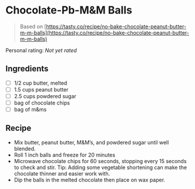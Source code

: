 <!-- Needs Manual Review -->

# Chocolate-Pb-M&M Balls

> Based on [https://tasty.co/recipe/no-bake-chocolate-peanut-butter-m-m-balls](https://tasty.co/recipe/no-bake-chocolate-peanut-butter-m-m-balls)

<!-- {cts} rating=0; (User can specify rating on scale of 1-5) -->

Personal rating: *Not yet rated*

<!-- {cte} -->

<!-- {cts} name_image=None; (User can specify image name) -->

<!-- TODO: Capture image -->

<!-- {cte} -->

## Ingredients

* [ ] 1/2 cup butter, melted
* [ ] 1.5 cups peanut butter
* [ ] 2.5 cups powdered sugar
* [ ] bag of chocolate chips
* [ ] bag of m&ms

## Recipe

* Mix butter, peanut butter, M&M’s, and powdered sugar until well blended.
* Roll 1 inch balls and freeze for 20 minutes
* Microwave chocolate chips for 60 seconds, stopping every 15 seconds to check and stir. Tip: Adding some vegetable shortening can make the chocolate thinner and easier work with.
* Dip the balls in the melted chocolate then place on wax paper.
